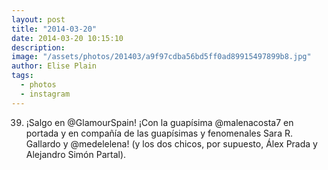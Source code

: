 ```yaml
---
layout: post
title: "2014-03-20"
date: 2014-03-20 10:15:10
description: 
image: "/assets/photos/201403/a9f97cdba56bd5ff0ad89915497899b8.jpg"
author: Elise Plain
tags: 
  - photos
  - instagram
---
```


39. ¡Salgo en @GlamourSpain! ¡Con la guapísima @malenacosta7 en portada y en compañía de las guapísimas y fenomenales Sara R. Gallardo y @medelelena! (y los dos chicos, por supuesto, Álex Prada y Alejandro Simón Partal).
<p></p>
